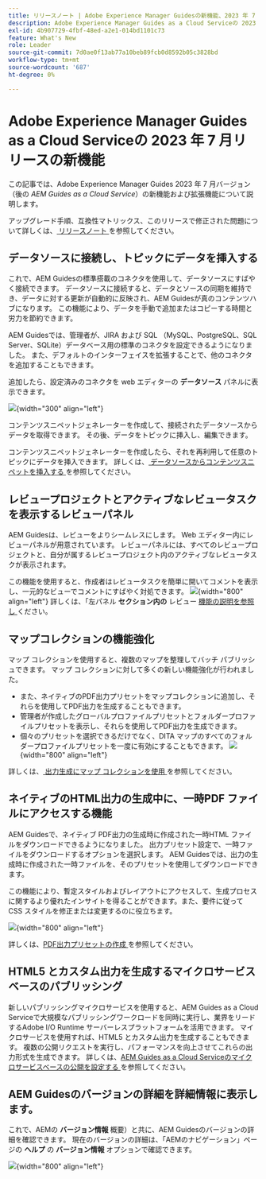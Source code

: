 ```yaml
---
title: リリースノート | Adobe Experience Manager Guidesの新機能、2023 年 7 月リリース
description: Adobe Experience Manager Guides as a Cloud Serviceの 2023 年 7 月リリースの新機能と機能強化について説明します
exl-id: 4b907729-4fbf-48ed-a2e1-014bd1101c73
feature: What's New
role: Leader
source-git-commit: 7d0ae0f13ab77a10beb89fcb0d8592b05c3828bd
workflow-type: tm+mt
source-wordcount: '687'
ht-degree: 0%

---
```


# Adobe Experience Manager Guides as a Cloud Serviceの 2023 年 7 月リリースの新機能

この記事では、Adobe Experience Manager Guides 2023 年 7 月バージョン（後の *AEM Guides as a Cloud Service*）の新機能および拡張機能について説明します。

アップグレード手順、互換性マトリックス、このリリースで修正された問題について詳しくは、[ リリースノート ](release-notes-2023-7-0.md) を参照してください。

## データソースに接続し、トピックにデータを挿入する

これで、AEM Guidesの標準搭載のコネクタを使用して、データソースにすばやく接続できます。 データソースに接続すると、データとソースの同期を維持でき、データに対する更新が自動的に反映され、AEM Guidesが真のコンテンツハブになります。 この機能により、データを手動で追加またはコピーする時間と労力を節約できます。

AEM Guidesでは、管理者が、JIRA および SQL （MySQL、PostgreSQL、SQL Server、SQLite）データベース用の標準のコネクタを設定できるようになりました。 また、デフォルトのインターフェイスを拡張することで、他のコネクタを追加することもできます。

追加したら、設定済みのコネクタを web エディターの **データソース** パネルに表示できます。

![](assets/code-snippet-generator.png){width="300" align="left"}

コンテンツスニペットジェネレーターを作成して、接続されたデータソースからデータを取得できます。 その後、データをトピックに挿入し、編集できます。

コンテンツスニペットジェネレーターを作成したら、それを再利用して任意のトピックにデータを挿入できます。 詳しくは、[ データソースからコンテンツスニペットを挿入する ](../user-guide/web-editor-content-snippet.md) を参照してください。



## レビュープロジェクトとアクティブなレビュータスクを表示するレビューパネル

AEM Guidesは、レビューをよりシームレスにします。 Web エディター内にレビューパネルが用意されています。 レビューパネルには、すべてのレビュープロジェクトと、自分が属するレビュープロジェクト内のアクティブなレビュータスクが表示されます。

この機能を使用すると、作成者はレビュータスクを簡単に開いてコメントを表示し、一元的なビューでコメントにすばやく対処できます。
![](assets/active-review-task-comments.png){width="800" align="left"}
詳しくは、「左パネル **セクション内の** レビュー [ 機能の説明を参照し ](../user-guide/web-editor-features.md#id2051EA0M0HS) ください。


## マップコレクションの機能強化

マップ コレクションを使用すると、複数のマップを整理してバッチ パブリッシュできます。 マップ コレクションに対して多くの新しい機能強化が行われました。

- また、ネイティブのPDF出力プリセットをマップコレクションに追加し、それらを使用してPDF出力を生成することもできます。
- 管理者が作成したグローバルプロファイルプリセットとフォルダープロファイルプリセットを表示し、それらを使用してPDF出力を生成できます。
- 個々のプリセットを選択できるだけでなく、DITA マップのすべてのフォルダープロファイルプリセットを一度に有効にすることもできます。
  ![](assets/edit-map-collection.png){width="800" align="left"}

詳しくは、[ 出力生成にマップ コレクションを使用 ](../user-guide/generate-output-use-map-collection-output-generation.md) を参照してください。

## ネイティブのHTML出力の生成中に、一時PDF ファイルにアクセスする機能

AEM Guidesで、ネイティブ PDF出力の生成時に作成された一時HTML ファイルをダウンロードできるようになりました。 出力プリセット設定で、一時ファイルをダウンロードするオプションを選択します。  AEM Guidesでは、出力の生成時に作成された一時ファイルを、そのプリセットを使用してダウンロードできます。

この機能により、暫定スタイルおよびレイアウトにアクセスして、生成プロセスに関するより優れたインサイトを得ることができます。また、要件に従って CSS スタイルを修正または変更するのに役立ちます。

![](assets/native-pdf-advanced-settings.png){width="800" align="left"}

詳しくは、[PDF出力プリセットの作成 ](../web-editor/native-pdf-web-editor.md#create-output-preset) を参照してください。

## HTML5 とカスタム出力を生成するマイクロサービスベースのパブリッシング

新しいパブリッシングマイクロサービスを使用すると、AEM Guides as a Cloud Serviceで大規模なパブリッシングワークロードを同時に実行し、業界をリードするAdobe I/O Runtime サーバーレスプラットフォームを活用できます。 マイクロサービスを使用すれば、HTML5 とカスタム出力を生成することもできます。
複数の公開リクエストを実行し、パフォーマンスを向上させてこれらの出力形式を生成できます。
詳しくは、[AEM Guides as a Cloud Serviceのマイクロサービスベースの公開を設定する ](../knowledge-base/publishing/configure-microservices.md) を参照してください。

## AEM Guidesのバージョンの詳細を詳細情報に表示します。

これで、AEMの **バージョン情報** 概要）と共に、AEM Guidesのバージョンの詳細を確認できます。 現在のバージョンの詳細は、「AEMのナビゲーション」ページの **ヘルプ** の **バージョン情報** オプションで確認できます。

![](assets/about-aem-help.png){width="800" align="left"}
